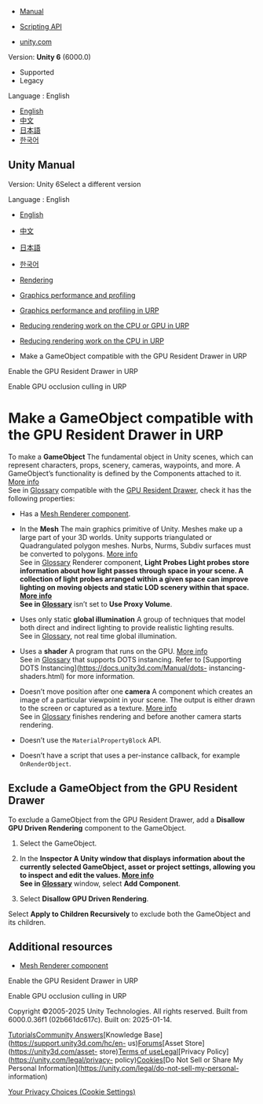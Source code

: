 [](https://docs.unity3d.com)

  * [Manual](../Manual/index.html)
  * [Scripting API](../ScriptReference/index.html)

  * [unity.com](https://unity.com/)

Version: **Unity 6** (6000.0)

  * Supported
  * Legacy

Language : English

  * [English](/Manual/urp/make-object-compatible-gpu-rendering.html)
  * [中文](/cn/current/Manual/urp/make-object-compatible-gpu-rendering.html)
  * [日本語](/ja/current/Manual/urp/make-object-compatible-gpu-rendering.html)
  * [한국어](/kr/current/Manual/urp/make-object-compatible-gpu-rendering.html)

[](https://docs.unity3d.com)

## Unity Manual

Version: Unity 6Select a different version

Language : English

  * [English](/Manual/urp/make-object-compatible-gpu-rendering.html)
  * [中文](/cn/current/Manual/urp/make-object-compatible-gpu-rendering.html)
  * [日本語](/ja/current/Manual/urp/make-object-compatible-gpu-rendering.html)
  * [한국어](/kr/current/Manual/urp/make-object-compatible-gpu-rendering.html)

  * [Rendering](../rendering-and-post-processing.html)
  * [Graphics performance and profiling](../graphics-performance-profiling.html)
  * [Graphics performance and profiling in URP](../graphics-performance-and-profiling-in-urp.html)
  * [Reducing rendering work on the CPU or GPU in URP](../OptimizingGraphicsPerformance-urp.html)
  * [Reducing rendering work on the CPU in URP](../urp/reduce-rendering-work-on-cpu.html)
  * Make a GameObject compatible with the GPU Resident Drawer in URP

[](../urp/gpu-resident-drawer.html)

Enable the GPU Resident Drawer in URP

[](../urp/gpu-culling.html)

Enable GPU occlusion culling in URP

# Make a GameObject compatible with the GPU Resident Drawer in URP

To make a **GameObject** The fundamental object in Unity scenes, which can
represent characters, props, scenery, cameras, waypoints, and more. A
GameObject’s functionality is defined by the Components attached to it. [More
info](../class-GameObject.html)  
See in [Glossary](../Glossary.html#GameObject) compatible with the [GPU
Resident Drawer](gpu-resident-drawer.html), check it has the following
properties:

  * Has a [Mesh Renderer component](https://docs.unity3d.com/Manual/class-MeshRenderer.html).
  * In the **Mesh** The main graphics primitive of Unity. Meshes make up a large part of your 3D worlds. Unity supports triangulated or Quadrangulated polygon meshes. Nurbs, Nurms, Subdiv surfaces must be converted to polygons. [More info](../mesh.html)  
See in [Glossary](../Glossary.html#Mesh) Renderer component, ****Light
Probes** Light probes store information about how light passes through space
in your scene. A collection of light probes arranged within a given space can
improve lighting on moving objects and static LOD scenery within that space.
[More info](../LightProbes.html)  
See in [Glossary](../Glossary.html#LightProbe)** isn’t set to **Use Proxy
Volume**.

  * Uses only static **global illumination** A group of techniques that model both direct and indirect lighting to provide realistic lighting results.  
See in [Glossary](../Glossary.html#globalillumination), not real time global
illumination.

  * Uses a **shader** A program that runs on the GPU. [More info](../Shaders.html)  
See in [Glossary](../Glossary.html#Shader) that supports DOTS instancing.
Refer to [Supporting DOTS Instancing](https://docs.unity3d.com/Manual/dots-
instancing-shaders.html) for more information.

  * Doesn’t move position after one **camera** A component which creates an image of a particular viewpoint in your scene. The output is either drawn to the screen or captured as a texture. [More info](../CamerasOverview.html)  
See in [Glossary](../Glossary.html#Camera) finishes rendering and before
another camera starts rendering.

  * Doesn’t use the `MaterialPropertyBlock` API.
  * Doesn’t have a script that uses a per-instance callback, for example `OnRenderObject`.

## Exclude a GameObject from the GPU Resident Drawer

To exclude a GameObject from the GPU Resident Drawer, add a **Disallow GPU
Driven Rendering** component to the GameObject.

  1. Select the GameObject.
  2. In the ****Inspector** A Unity window that displays information about the currently selected GameObject, asset or project settings, allowing you to inspect and edit the values. [More info](../UsingTheInspector.html)  
See in [Glossary](../Glossary.html#Inspector)** window, select **Add
Component**.

  3. Select **Disallow GPU Driven Rendering**.

Select **Apply to Children Recursively** to exclude both the GameObject and
its children.

## Additional resources

  * [Mesh Renderer component](https://docs.unity3d.com/Manual/class-MeshRenderer.html)

[](../urp/gpu-resident-drawer.html)

Enable the GPU Resident Drawer in URP

[](../urp/gpu-culling.html)

Enable GPU occlusion culling in URP

Copyright ©2005-2025 Unity Technologies. All rights reserved. Built from
6000.0.36f1 (02b661dc617c). Built on: 2025-01-14.

[Tutorials](https://learn.unity.com/)[Community
Answers](https://answers.unity3d.com)[Knowledge
Base](https://support.unity3d.com/hc/en-
us)[Forums](https://forum.unity3d.com)[Asset Store](https://unity3d.com/asset-
store)[Terms of
use](https://docs.unity3d.com/Manual/TermsOfUse.html)[Legal](https://unity.com/legal)[Privacy
Policy](https://unity.com/legal/privacy-
policy)[Cookies](https://unity.com/legal/cookie-policy)[Do Not Sell or Share
My Personal Information](https://unity.com/legal/do-not-sell-my-personal-
information)

[Your Privacy Choices (Cookie Settings)](javascript:void\(0\);)

